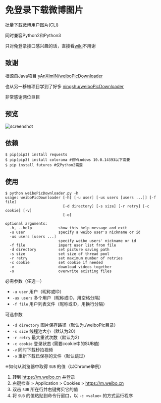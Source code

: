 # 免登录下载微博图片

批量下载微博用户图片(CLI)

同时兼容Python2和Python3

只对免登录接口感兴趣的话，直接看[wiki](https://github.com/nondanee/weiboPicDownloader/wiki)不用谢

## 致谢

根源自Java项目 [yAnXImIN/weiboPicDownloader](https://github.com/yAnXImIN/weiboPicDownloader)  

也从另一移植项目学到了好多 [ningshu/weiboPicDownloader](https://github.com/ningshu/weiboPicDownloader) 

非常感谢两位巨巨

## 预览

![screenshot](show/screenshot.png)

## 依赖

```
$ pip(pip3) install requests
$ pip(pip3) install colorama #仅Windows 10.0.14393以下需要
$ pip install futures #仅Python2需要
```

## 使用

```
$ python weiboPicDownloader.py -h
usage: weiboPicDownloader [-h] [-u user] [-us users [users ...]] [-f file]
                          [-d directory] [-s size] [-r retry] [-c cookie] [-v]
                          [-o]

optional arguments:
  -h, --help            show this help message and exit
  -u user               specify a weibo user's nickname or id
  -us users [users ...]
                        specify weibo users' nickname or id
  -f file               import user list from file
  -d directory          set picture saving path
  -s size               set size of thread pool
  -r retry              set maximum number of retries
  -c cookie             set cookie if needed
  -v                    download videos together
  -o                    overwrite existing files
```

必需参数（任选一）

- `-u user` 用户（昵称或ID）
- `-us users` 多个用户（昵称或ID，用空格分隔）
- `-f file` 用户列表文件（昵称或ID，用换行分隔）

可选参数

- `-d directory` 图片保存路径（默认为./weiboPic目录）
- `-s size` 线程池大小（默认为20）
- `-r retry` 最大重试次数（默认为2）
- `-c cookie` 登录状态 (需要cookie中的SUB值)
- `-v` 同时下载秒拍视频
- `-o` 重新下载已保存的文件（默认跳过）

✳如何从浏览器中取得 `SUB` 的值（以Chrome举例）

1. 转到 https://m.weibo.cn 并登录
2. 右键检查 > Application > Cookies > https://m.weibo.cn
3. 双击 `SUB` 所在行并右键拷贝它的值
4. 将 `SUB` 的值粘贴到命令行窗口，以 `-c <value>` 的方式运行程序